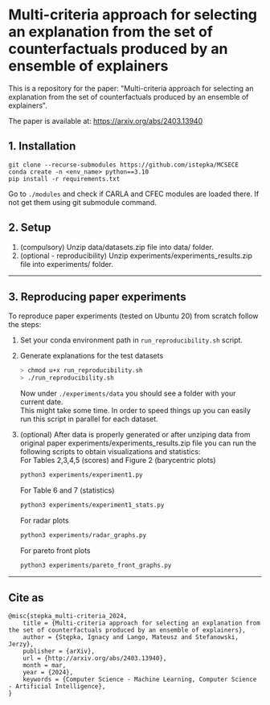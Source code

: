 # Multi-criteria approach for selecting an explanation from the set of counterfactuals produced by an ensemble of explainers

This is a repository for the paper: "Multi-criteria approach for selecting an explanation from the set of counterfactuals produced by an ensemble of explainers". 

The paper is available at: https://arxiv.org/abs/2403.13940

## 1. Installation
```
git clone --recurse-submodules https://github.com/istepka/MCSECE
conda create -n <env_name> python==3.10
pip install -r requirements.txt
```
Go to `./modules` and check if CARLA and CFEC modules are loaded there. If not get them using git submodule command.

## 2. Setup
1. (compulsory) Unzip data/datasets.zip file into data/ folder.
2. (optional - reproducibility) Unzip experiments/experiments_results.zip file into experiments/ folder.

***
## 3. Reproducing paper experiments
To reproduce paper experiments (tested on Ubuntu 20) from scratch follow the steps:

1. Set your conda environment path in `run_reproducibility.sh` script. 
1. Generate explanations for the test datasets
    ```bash
    > chmod u+x run_reproducibility.sh
    > ./run_reproducibility.sh
    ```
    Now under `./experiments/data` you should see a folder with your current date.  
    This might take some time. In order to speed things up you can easily run this script in parallel for each dataset.

1. (optional) After data is properly generated or after unziping data from original paper experiments/experiments_results.zip file you can run the following scripts to obtain visualizations and statistics:  
    For Tables 2,3,4,5 (scores) and Figure 2 (barycentric plots)
    ```bash
    python3 experiments/experiment1.py
    ```

    For Table 6 and 7 (statistics)
    ```bash
    python3 experiments/experiment1_stats.py
    ```

    For radar plots
    ```bash
    python3 experiments/radar_graphs.py
    ```

    For pareto front plots
    ```bash
    python3 experiments/pareto_front_graphs.py
    ```


***
## Cite as
```
@misc{stepka_multi-criteria_2024,
	title = {Multi-criteria approach for selecting an explanation from the set of counterfactuals produced by an ensemble of explainers},
	author = {Stępka, Ignacy and Lango, Mateusz and Stefanowski, Jerzy},
	publisher = {arXiv},
	url = {http://arxiv.org/abs/2403.13940},
	month = mar,
	year = {2024},
	keywords = {Computer Science - Machine Learning, Computer Science - Artificial Intelligence},
}
```

